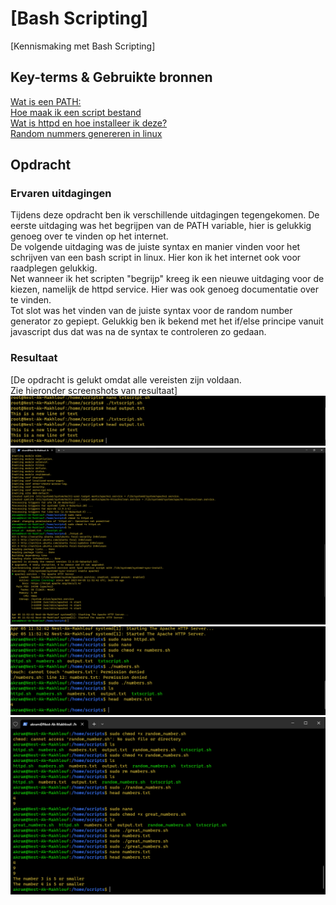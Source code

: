 # [Bash Scripting]
[Kennismaking met Bash Scripting]

## Key-terms & Gebruikte bronnen

[Wat is een PATH:](https://linuxize.com/post/how-to-add-directory-to-path-in-linux/)  
[Hoe maak ik een script bestand](https://www.javatpoint.com/steps-to-write-and-execute-a-shell-script)  
[Wat is httpd en hoe installeer ik deze?](https://www.digitalocean.com/community/tutorials/how-to-install-the-apache-web-server-on-debian-11)  
[Random nummers genereren in linux](https://linuxhint.com/generate-random-number-bash/)


## Opdracht


### Ervaren uitdagingen
Tijdens deze opdracht ben ik verschillende uitdagingen tegengekomen. De eerste uitdaging was het begrijpen van de PATH variable, hier is gelukkig genoeg over te vinden op het internet.  
De volgende uitdaging was de juiste syntax en manier vinden voor het schrijven van een bash script in linux. Hier kon ik het internet ook voor raadplegen gelukkig.  
Net wanneer ik het scripten "begrijp" kreeg ik een nieuwe uitdaging voor de kiezen, namelijk de httpd service. Hier was ook genoeg documentatie over te vinden.  
Tot slot was het vinden van de juiste syntax voor de random number generator zo gepiept. Gelukkig ben ik bekend met het if/else principe vanuit javascript dus dat was na de syntax te controleren zo gedaan.

### Resultaat
[De opdracht is gelukt omdat alle vereisten zijn voldaan.   
Zie hieronder screenshots van resultaat]
![append text](/00_includes/Week-1-img/BashSappend.png)
![httpd](/00_includes/Week-1-img/BashShttpd.png)
![random numbers](/00_includes/Week-1-img/BashSnumbers.png)
![greater numbers](/00_includes/Week-1-img/BashSgreatnumbers.png)
